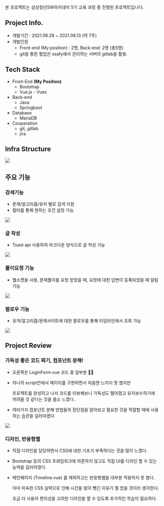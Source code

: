 본 프로젝트는 삼성청년SW아카데미 5기 교육 과정 중 진행된 프로젝트입니다.

## Project Info.

- 개발기간 : 2021.06.28 ~ 2021.08.13 (약 7주)
- 개발인원
    - Front-end (My position) : 2명, Back-end: 2명 (총5명)
    - git을 통한 협업은 ssafy에서 관리하는 서버의 gitlab을 활용.

## Tech Stack

- Front-End **(My Position)**
    - Bootstrap
    - Vue.js - Vuex
- Back-end
    - Java
    - Springboot
- Database
    - MariaDB
- Cooperation
    - git, gitlab
    - jira

## Infra Structure

![](https://images.velog.io/images/pji3504/post/ef6c7de6-6367-4d38-9dc2-97bf16b7217a/image.png)

## 주요 기능

### 검색기능

- 문제/알고리즘/유저 별로 검색 지원
- 필터를 통해 원하는 조건 설정 가능

![](https://images.velog.io/images/pji3504/post/249ec165-6c95-409a-b7fc-79fd91ecc987/image.png)

### 글 작성

- Toast api 사용하여 마크다운 양식으로 글 작성 가능

![](https://images.velog.io/images/pji3504/post/a163d932-6d88-4b9c-bb74-52ed1975206d/image.png)

### 풀이요청 기능

- 웹소켓을 사용, 문제풀이를 요청 받았을 때, 요청에 대한 답변이 등록되었을 때 알림 기능

![](https://images.velog.io/images/pji3504/post/d638931d-5a82-4cec-a7fa-c75932c93a08/image.png)
### 팔로우 기능

- 유저/알고리즘/문제사이트에 대한 팔로우를 통해 타임라인에서 조회 가능

![](https://images.velog.io/images/pji3504/post/cae079f4-4df0-4e61-a48c-d1afa46bb810/image.png)
## Project Review

### 가독성 좋은 코드 짜기, 컴포넌트 분해!

- 오른쪽은 LoginForm.vue 코드 중 일부분 🤦‍♂️
- 하나의 script안에서 페이지를 구현하면서 처음엔 느끼지 못 했지만
    
    프로젝트를 완성하고 나서 코드를 리뷰해보니 가독성도 떨어졌고 유지보수하기에 어려울 것 같다는 것을 몸소 느꼈다..
    
- 여러가지 컴포넌트 분해 방법들의 장단점을 알아보고 필요한 것을 적절할 때에 사용하는 습관을 길러야겠다

![](https://images.velog.io/images/pji3504/post/04e26d2c-9748-4c0d-bb29-134f9f99a5d9/image.png)

### 디자인, 반응형웹

- 직접 디자인을 담당하면서 CSS에 대한 기초가 부족하다는 것을 많이 느꼈다.
- Bootstrap 등의 CSS 프레임워크에 의존하지 않고도 직접 UI를 디자인 할 수 있는 능력을 길러야겠다.
- 메인페이지 (Timeline.vue) 를 제외하고는 반응형웹을 대부분 적용하지 못 했다.
    
    아마 미숙한 CSS 실력으로 인해 시간을 많이 뺏긴 이유가 젤 컸을 것이라 생각한다. 
    
    조금 더 사용자 편의성을 고려한 디자인을 할 수 있도록 추가적인 학습이 필요하다.
